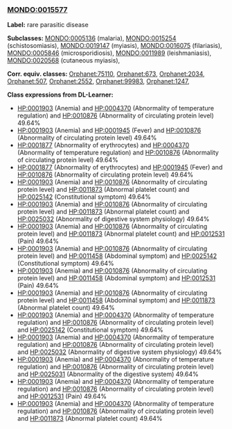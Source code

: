 
### [MONDO:0015577](http://purl.obolibrary.org/obo/MONDO_0015577)
**Label:** rare parasitic disease

**Subclasses:** [MONDO:0005136](http://purl.obolibrary.org/obo/MONDO_0005136) (malaria), [MONDO:0015254](http://purl.obolibrary.org/obo/MONDO_0015254) (schistosomiasis), [MONDO:0019147](http://purl.obolibrary.org/obo/MONDO_0019147) (myiasis), [MONDO:0016075](http://purl.obolibrary.org/obo/MONDO_0016075) (filariasis), [MONDO:0005846](http://purl.obolibrary.org/obo/MONDO_0005846) (microsporidiosis), [MONDO:0011989](http://purl.obolibrary.org/obo/MONDO_0011989) (leishmaniasis), [MONDO:0020568](http://purl.obolibrary.org/obo/MONDO_0020568) (cutaneous myiasis), 

**Corr. equiv. classes:** [Orphanet:75110](http://www.orpha.net/ORDO/Orphanet_75110), [Orphanet:673](http://www.orpha.net/ORDO/Orphanet_673), [Orphanet:2034](http://www.orpha.net/ORDO/Orphanet_2034), [Orphanet:507](http://www.orpha.net/ORDO/Orphanet_507), [Orphanet:2552](http://www.orpha.net/ORDO/Orphanet_2552), [Orphanet:99983](http://www.orpha.net/ORDO/Orphanet_99983), [Orphanet:1247](http://www.orpha.net/ORDO/Orphanet_1247), 

**Class expressions from DL-Learner:**

- [HP:0001903](http://purl.obolibrary.org/obo/HP_0001903) (Anemia) and [HP:0004370](http://purl.obolibrary.org/obo/HP_0004370) (Abnormality of temperature regulation) and [HP:0010876](http://purl.obolibrary.org/obo/HP_0010876) (Abnormality of circulating protein level) 49.64%
- [HP:0001903](http://purl.obolibrary.org/obo/HP_0001903) (Anemia) and [HP:0001945](http://purl.obolibrary.org/obo/HP_0001945) (Fever) and [HP:0010876](http://purl.obolibrary.org/obo/HP_0010876) (Abnormality of circulating protein level) 49.64%
- [HP:0001877](http://purl.obolibrary.org/obo/HP_0001877) (Abnormality of erythrocytes) and [HP:0004370](http://purl.obolibrary.org/obo/HP_0004370) (Abnormality of temperature regulation) and [HP:0010876](http://purl.obolibrary.org/obo/HP_0010876) (Abnormality of circulating protein level) 49.64%
- [HP:0001877](http://purl.obolibrary.org/obo/HP_0001877) (Abnormality of erythrocytes) and [HP:0001945](http://purl.obolibrary.org/obo/HP_0001945) (Fever) and [HP:0010876](http://purl.obolibrary.org/obo/HP_0010876) (Abnormality of circulating protein level) 49.64%
- [HP:0001903](http://purl.obolibrary.org/obo/HP_0001903) (Anemia) and [HP:0010876](http://purl.obolibrary.org/obo/HP_0010876) (Abnormality of circulating protein level) and [HP:0011873](http://purl.obolibrary.org/obo/HP_0011873) (Abnormal platelet count) and [HP:0025142](http://purl.obolibrary.org/obo/HP_0025142) (Constitutional symptom) 49.64%
- [HP:0001903](http://purl.obolibrary.org/obo/HP_0001903) (Anemia) and [HP:0010876](http://purl.obolibrary.org/obo/HP_0010876) (Abnormality of circulating protein level) and [HP:0011873](http://purl.obolibrary.org/obo/HP_0011873) (Abnormal platelet count) and [HP:0025032](http://purl.obolibrary.org/obo/HP_0025032) (Abnormality of digestive system physiology) 49.64%
- [HP:0001903](http://purl.obolibrary.org/obo/HP_0001903) (Anemia) and [HP:0010876](http://purl.obolibrary.org/obo/HP_0010876) (Abnormality of circulating protein level) and [HP:0011873](http://purl.obolibrary.org/obo/HP_0011873) (Abnormal platelet count) and [HP:0012531](http://purl.obolibrary.org/obo/HP_0012531) (Pain) 49.64%
- [HP:0001903](http://purl.obolibrary.org/obo/HP_0001903) (Anemia) and [HP:0010876](http://purl.obolibrary.org/obo/HP_0010876) (Abnormality of circulating protein level) and [HP:0011458](http://purl.obolibrary.org/obo/HP_0011458) (Abdominal symptom) and [HP:0025142](http://purl.obolibrary.org/obo/HP_0025142) (Constitutional symptom) 49.64%
- [HP:0001903](http://purl.obolibrary.org/obo/HP_0001903) (Anemia) and [HP:0010876](http://purl.obolibrary.org/obo/HP_0010876) (Abnormality of circulating protein level) and [HP:0011458](http://purl.obolibrary.org/obo/HP_0011458) (Abdominal symptom) and [HP:0012531](http://purl.obolibrary.org/obo/HP_0012531) (Pain) 49.64%
- [HP:0001903](http://purl.obolibrary.org/obo/HP_0001903) (Anemia) and [HP:0010876](http://purl.obolibrary.org/obo/HP_0010876) (Abnormality of circulating protein level) and [HP:0011458](http://purl.obolibrary.org/obo/HP_0011458) (Abdominal symptom) and [HP:0011873](http://purl.obolibrary.org/obo/HP_0011873) (Abnormal platelet count) 49.64%
- [HP:0001903](http://purl.obolibrary.org/obo/HP_0001903) (Anemia) and [HP:0004370](http://purl.obolibrary.org/obo/HP_0004370) (Abnormality of temperature regulation) and [HP:0010876](http://purl.obolibrary.org/obo/HP_0010876) (Abnormality of circulating protein level) and [HP:0025142](http://purl.obolibrary.org/obo/HP_0025142) (Constitutional symptom) 49.64%
- [HP:0001903](http://purl.obolibrary.org/obo/HP_0001903) (Anemia) and [HP:0004370](http://purl.obolibrary.org/obo/HP_0004370) (Abnormality of temperature regulation) and [HP:0010876](http://purl.obolibrary.org/obo/HP_0010876) (Abnormality of circulating protein level) and [HP:0025032](http://purl.obolibrary.org/obo/HP_0025032) (Abnormality of digestive system physiology) 49.64%
- [HP:0001903](http://purl.obolibrary.org/obo/HP_0001903) (Anemia) and [HP:0004370](http://purl.obolibrary.org/obo/HP_0004370) (Abnormality of temperature regulation) and [HP:0010876](http://purl.obolibrary.org/obo/HP_0010876) (Abnormality of circulating protein level) and [HP:0025031](http://purl.obolibrary.org/obo/HP_0025031) (Abnormality of the digestive system) 49.64%
- [HP:0001903](http://purl.obolibrary.org/obo/HP_0001903) (Anemia) and [HP:0004370](http://purl.obolibrary.org/obo/HP_0004370) (Abnormality of temperature regulation) and [HP:0010876](http://purl.obolibrary.org/obo/HP_0010876) (Abnormality of circulating protein level) and [HP:0012531](http://purl.obolibrary.org/obo/HP_0012531) (Pain) 49.64%
- [HP:0001903](http://purl.obolibrary.org/obo/HP_0001903) (Anemia) and [HP:0004370](http://purl.obolibrary.org/obo/HP_0004370) (Abnormality of temperature regulation) and [HP:0010876](http://purl.obolibrary.org/obo/HP_0010876) (Abnormality of circulating protein level) and [HP:0011873](http://purl.obolibrary.org/obo/HP_0011873) (Abnormal platelet count) 49.64%


